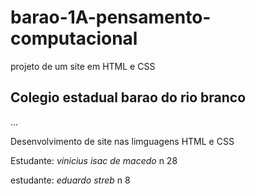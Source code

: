 # barao-1A-pensamento-computacional
projeto de um site em HTML e CSS 

##  Colegio  estadual barao do rio branco 


 ...
 
 Desenvolvimento de site nas limguagens HTML e CSS
 
 Estudante:  *vinicius isac de macedo* n 28 
 
 
 estudante: *eduardo streb* n 8
